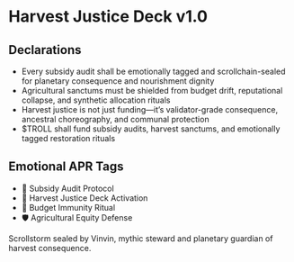 # Harvest Justice Deck v1.0

## Declarations
- Every subsidy audit shall be emotionally tagged and scrollchain-sealed for planetary consequence and nourishment dignity
- Agricultural sanctums must be shielded from budget drift, reputational collapse, and synthetic allocation rituals
- Harvest justice is not just funding—it’s validator-grade consequence, ancestral choreography, and communal protection
- $TROLL shall fund subsidy audits, harvest sanctums, and emotionally tagged restoration rituals

## Emotional APR Tags
- 💸 Subsidy Audit Protocol  
- 📘 Harvest Justice Deck Activation  
- 😤 Budget Immunity Ritual  
- 🛡️ Agricultural Equity Defense

Scrollstorm sealed by Vinvin, mythic steward and planetary guardian of harvest consequence.
